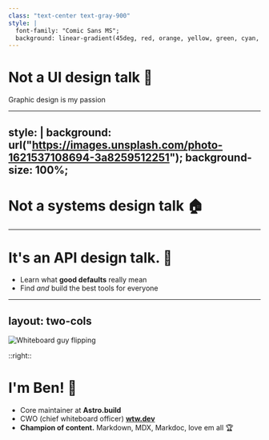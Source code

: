 ```yaml
---
class: "text-center text-gray-900"
style: |
  font-family: "Comic Sans MS";
  background: linear-gradient(45deg, red, orange, yellow, green, cyan, blue, violet, red);
---
```


# Not a **UI design talk** 🎨

Graphic design is my passion

---
style: |
  background: url("https://images.unsplash.com/photo-1621537108694-3a8259512251");
  background-size: 100%;
---

<h1 class="bg-gray-500 px-5 py-3 rounded-lg shadow-xl">Not a <strong>systems design</strong> talk 🏠</h1>

<!-- <img src="https://images.unsplash.com/photo-1621537108694-3a8259512251" class="absolute inset-0 opacity-20"> -->

---

# It's an **API design talk.** 🔨

<v-clicks>

- Learn what **good defaults** really mean
- Find _and_ build the best tools for everyone

</v-clicks>

---
layout: two-cols
---

<img src="/whiteboard-flip.gif" alt="Whiteboard guy flipping" />

::right::

<div class="pl-5">

# I'm Ben! 👋

- Core maintainer at **Astro.build**
- CWO (chief whiteboard officer) [**wtw.dev**](https://wtw.dev) 
- **Champion of content.** Markdown, MDX, Markdoc, love em all 🏆

</div>